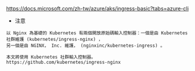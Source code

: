 https://docs.microsoft.com/zh-tw/azure/aks/ingress-basic?tabs=azure-cli

* 注意
```
以 Nginx 為基礎的 Kubernetes 有兩個開放原始碼輸入控制器：一個是由 Kubernetes 社群維護 (kubernetes/ingress-nginx) ，
另一個是由 NGINX， Inc. 維護， (nginxinc/kubernetes-ingress) 。

本文將使用 Kubernetes 社群輸入控制器。
https://github.com/kubernetes/ingress-nginx

```
